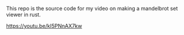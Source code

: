 This repo is the source code for my video on making a mandelbrot set viewer in rust.

https://youtu.be/kI5PNnAX7kw
